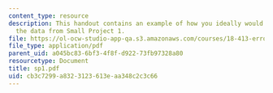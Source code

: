 ```yaml
---
content_type: resource
description: This handout contains an example of how you ideally would have plotted
  the data from Small Project 1.
file: https://ol-ocw-studio-app-qa.s3.amazonaws.com/courses/18-413-error-correcting-codes-laboratory-spring-2004/cb3c7299a8323123613eaa348c2c3c66_sp1.pdf
file_type: application/pdf
parent_uid: a045bc83-6bf3-4f8f-d922-73fb97328a80
resourcetype: Document
title: sp1.pdf
uid: cb3c7299-a832-3123-613e-aa348c2c3c66
---
```


